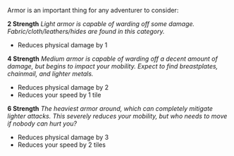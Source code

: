 Armor is an important thing for any adventurer to consider:

**2 Strength**
*Light armor is capable of warding off some damage. Fabric/cloth/leathers/hides are found in this category.*
- Reduces physical damage by 1

**4 Strength**
*Medium armor is capable of warding off a decent amount of damage, but begins to impact your mobility. Expect to find breastplates, chainmail, and lighter metals.*
- Reduces physical damage by 2
- Reduces your speed by 1 tile

**6 Strength**
*The heaviest armor around, which can completely mitigate lighter attacks. This severely reduces your mobility, but who needs to move if nobody can hurt you?*
- Reduces physical damage by 3
- Reduces your speed by 2 tiles
